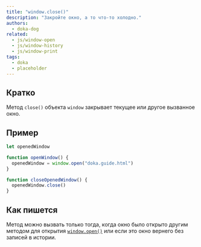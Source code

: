```yaml
---
title: "window.close()"
description: "Закройте окно, а то что-то холодно."
authors:
  - doka-dog
related:
  - js/window-open
  - js/window-history
  - js/window-print
tags:
  - doka
  - placeholder
---
```


## Кратко

Метод `close()` объекта `window` закрывает текущее или другое вызванное окно.

## Пример

```js
let openedWindow

function openWindow() {
  openedWindow = window.open("doka.guide.html")
}

function closeOpenedWindow() {
  openedWindow.close()
}
```

## Как пишется

Метод можно вызвать только тогда, когда окно было открыто другим методом для открытия [`window.open()`](/js/window-open/) или если это окно вернего без записей в истории.
